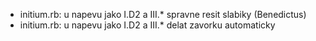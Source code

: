 * initium.rb: u napevu jako I.D2 a III.* spravne resit slabiky (Benedictus)
* initium.rb: u napevu jako I.D2 a III.* delat zavorku automaticky
